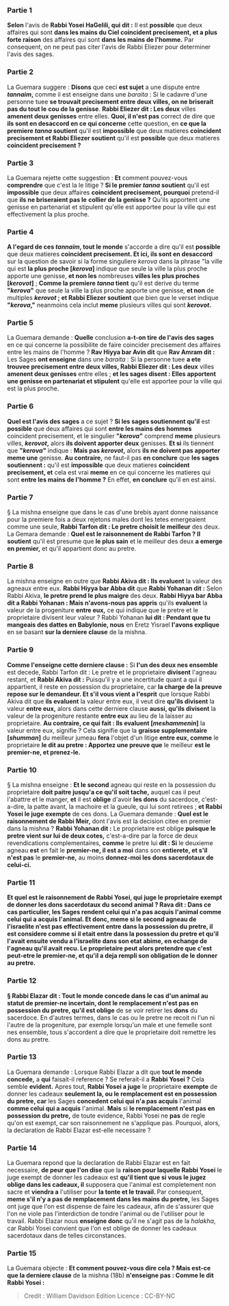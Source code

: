 
### Partie 1
<b>Selon</b> l'avis de <b>Rabbi Yosei HaGelili, qui dit :</b> Il est <b>possible</b> que deux affaires qui sont <b>dans les mains du Ciel coincident precisement, et a plus forte raison</b> des affaires qui sont <b>dans les mains de l'homme.</b> Par consequent, on ne peut pas citer l'avis de Rabbi Eliezer pour determiner l'avis des sages.

### Partie 2
La Guemara suggere : <b>Disons</b> que ceci <b>est sujet</b> a une dispute entre <b><i>tannaim</i>,</b> comme il est enseigne dans une <i>baraita</i> : Si le cadavre d'une personne tuee <b>se trouvait precisement entre deux villes, on ne briserait pas du tout le</b> <b>cou de la genisse</b>. <b>Rabbi Eliezer dit : Les deux</b> villes <b>amenent deux genisses</b> entre elles. <b>Quoi, il n'est pas</b> correct de dire que <b>ils sont en desaccord en ce qui concerne</b> cette question, en <b>ce que la premiere <i>tanna</i> soutient</b> qu'il est <b>impossible</b> que deux matieres <b>coincident precisement et Rabbi Eliezer soutient</b> qu'il est <b>possible</b> que deux matieres <b>coincident precisement ?</b>

### Partie 3
La Guemara rejette cette suggestion : <b>Et</b> comment pouvez-vous <b>comprendre</b> que c'est la le litige ? <b>Si le premier <i>tanna</i> soutient</b> qu'il est <b>impossible</b> que deux affaires <b>coincident precisement, pourquoi</b> pretend-il que <b>ils ne briseraient pas le</b> <b>collier de la genisse ?</b> Qu'ils apportent une genisse en partenariat et stipulent</b> qu'elle est apportee pour la ville qui est effectivement la plus proche.

### Partie 4
<b>A l'egard de ces <i>tannaim</i>, tout le monde</b> s'accorde a dire qu'il est <b>possible</b> que deux matieres <b>coincident precisement. Et ici, ils sont en desaccord</b> sur la question de savoir si la forme singuliere <i>kerova</i> dans la phrase "la ville qui est <b>la plus proche [<i>kerova</i>]</b> indique que seule la ville la plus proche apporte une genisse, <b>et non les</b> nombreuses <b>villes les plus proches [<i>kerovot</i>]</b> ; <b>Comme la premiere <i>tanna</i> tient</b> qu'il est derive du terme <b>"<i>kerova</i>"</b> que seule la ville la plus proche apporte une genisse, <b>et non</b> de multiples <b><i>kerovot</i> ; et Rabbi Eliezer soutient</b> que bien que le verset indique <b>"<i>kerova</i>,"</b> neanmoins cela inclut <b>meme</b> plusieurs villes qui sont <b><i>kerovot</i>. </b>

### Partie 5
La Guemara demande : <b>Quelle</b> conclusion <b>a-t-on tire</b> <b>de l'avis des sages</b> en ce qui concerne la possibilite de faire coincider precisement des affaires entre les mains de l'homme ? <b>Rav Hiyya bar Avin dit</b> que <b>Rav Amram dit :</b> Les Sages <b>ont enseigne</b> dans une <i>baraita</i> : Si la personne tuee <b>a ete trouvee precisement entre deux villes, Rabbi Eliezer dit : Les deux</b> villes <b>amenent deux genisses</b> entre elles ; <b>et les sages disent : Elles apportent une genisse en partenariat et stipulent</b> qu'elle est apportee pour la ville qui est la plus proche.

### Partie 6
<b>Quel est l'avis des sages</b> a ce sujet ? <b>Si les sages soutiennent qu'il</b> est <b>possible</b> que deux affaires qui sont <b>entre les mains des hommes</b> coincident precisement, et</b> le singulier <b>"<i>kerova</i>"</b> comprend <b>meme</b> plusieurs villes, <b><i>kerovot</i>,</b> alors <b>ils doivent apporter deux</b> genisses. <b>Et si</b> ils tiennent que <b>"<i>kerova</i>"</b> indique : <b>Mais pas <i>kerovot</i>,</b> alors <b>ils ne doivent pas apporter meme une</b> genisse. <b>Au contraire,</b> ne faut-il pas <b>en conclure</b> que <b>les sages soutiennent :</b> qu'il est <b>impossible</b> que deux matieres <b>coincident precisement, et</b> cela est vrai <b>meme</b> en ce qui concerne les matieres qui sont <b>entre les mains de l'homme ?</b> En effet, <b>en conclure</b> qu'il en est ainsi.

### Partie 7
§ La mishna enseigne que dans le cas d'une brebis ayant donne naissance pour la premiere fois a deux rejetons males dont les tetes emergeaient comme une seule, <b>Rabbi Tarfon dit : Le pretre choisit le meilleur</b> des deux. La Gemara demande : <b>Quel est le raisonnement de Rabbi Tarfon ? Il soutient</b> qu'il est presume que <b>le plus sain</b> et le meilleur des deux <b>a emerge en premier,</b> et qu'il appartient donc au pretre.

### Partie 8
La mishna enseigne en outre que <b>Rabbi Akiva dit : Ils evaluent</b> la valeur des agneaux entre eux. <b>Rabbi Hiyya bar Abba dit</b> que <b>Rabbi Yohanan dit :</b> Selon Rabbi Akiva, <b>le pretre prend le plus maigre</b> des deux. <b>Rabbi Hiyya bar Abba dit a Rabbi Yohanan : Mais n'avons-nous pas appris</b> qu'ils <b>evaluent</b> la valeur de la progeniture <b>entre eux,</b> ce qui indique que le pretre et le proprietaire divisent leur valeur ? Rabbi Yohanan <b>lui dit : Pendant que tu mangeais des dattes en Babylonie, nous</b> en Eretz Yisrael <b>l'avons explique</b> en se basant <b>sur la derniere clause</b> de la mishna.

### Partie 9
<b>Comme l'enseigne cette derniere clause :</b> Si <b>l'un des deux nes ensemble</b> est decede, Rabbi Tarfon dit :</b> Le pretre et le proprietaire <b>divisent</b> l'agneau restant, et <b>Rabbi Akiva dit :</b> Puisqu'il y a une incertitude quant a qui il appartient, il reste en possession du proprietaire, car <b>la charge de la preuve repose sur le demandeur. Et s'il vous vient a l'esprit</b> que lorsque Rabbi Akiva dit que <b>ils evaluent</b> la valeur entre eux, il veut dire <b>qu'ils divisent</b> la valeur <b>entre eux,</b> alors dans cette derniere clause <b>aussi, qu'ils divisent</b> la valeur de la progeniture restante <b>entre eux</b> au lieu de la laisser au proprietaire. <b>Au contraire, ce qui fait : Ils evaluent [<i>meshammenin</i>]</b> la valeur entre eux, signifie ? Cela signifie que la <b>graisse supplementaire [<i>shumman</i>]</b> du meilleur jumeau <b>fera</b> l'objet d'un litige <b>entre eux, comme</b> le proprietaire <b>le dit au pretre : Apportez une preuve que</b> le meilleur <b>est le premier-ne, et prenez-le.</b>

### Partie 10
§ La mishna enseigne : <b>Et le second</b> agneau qui reste en la possession du proprietaire <b>doit paitre jusqu'a ce qu'il soit tache,</b> auquel cas il peut l'abattre et le manger, <b>et</b> il est <b>oblige</b> d'avoir <b>les dons</b> du sacerdoce, c'est-a-dire, la patte avant, la machoire et la gueule, qui lui sont retirees ; <b>et Rabbi Yosei le juge</b> <b>exempte</b> de ces dons. La Guemara demande : <b>Quel est le raisonnement de Rabbi Meir,</b> dont l'avis est la decision citee en premier dans la mishna ? <b>Rabbi Yohanan dit :</b> Le proprietaire est oblige <b>puisque le pretre vient sur lui de deux cotes,</b> c'est-a-dire par la force de deux revendications complementaires, <b>comme</b> le pretre lui <b>dit : Si</b> le deuxieme agneau <b>est</b> en fait le <b>premier-ne, il est a moi</b> dans son <b>entierete, et s'il n'est pas</b> le <b>premier-ne,</b> au moins <b>donnez-moi les <b>dons sacerdotaux de celui-ci.</b>

### Partie 11
<b>Et quel est le raisonnement de Rabbi Yosei,</b> qui juge le proprietaire exempt de donner les dons sacerdotaux du second animal ? <b>Rava dit :</b> Dans ce cas particulier, les Sages <b>rendent celui qui n'a pas acquis</b> l'animal <b>comme celui qui a acquis</b> l'animal. <b>Et</b> donc, <b>meme si</b> le second agneau de l'israelite <b>n'est pas</b> effectivement <b>entre</b> dans la <b>possession du pretre,</b> il est considere <b>comme</b> si <b>il etait entre</b> dans la <b>possession du pretre et qu'il</b> l'avait ensuite <b>vendu a l'israelite dans son etat abime</b>, en echange de l'agneau qu'il avait recu. Le proprietaire peut alors pretendre que c'est peut-etre le premier-ne, et qu'il a deja rempli son obligation de le donner au pretre.

### Partie 12
§ <b>Rabbi Elazar dit : Tout le monde concede</b> dans le cas d'un animal au statut de <b>premier-ne</b> incertain, dont le <b>remplacement</b> n'est pas en possession du pretre, qu'il est oblige</b> de se voir retirer les <b>dons</b> du sacerdoce. En d'autres termes, dans le cas ou le pretre ne recoit ni l'un ni l'autre de la progeniture, par exemple lorsqu'un male et une femelle sont nes ensemble, tous s'accordent a dire que le proprietaire doit remettre les dons au pretre.

### Partie 13
La Guemara demande : Lorsque Rabbi Elazar a dit que <b>tout le monde concede,</b> a <b>qui</b> faisait-il reference ? Se referait-il a <b>Rabbi Yosei ?</b> Cela semble <b>evident.</b> Apres tout, <b>Rabbi Yosei a juge</b> le proprietaire <b>exempte</b> de donner les cadeaux <b>seulement la, ou le remplacement est en possession du pretre, car</b> les Sages <b>concedent celui qui n'a pas acquis</b> l'animal <b>comme celui qui a acquis</b> l'animal. <b>Mais</b> si <b>le remplacement n'est pas en possession du pretre,</b> de toute evidence, Rabbi Yosei ne <b>pas</b> de regle qu'on est exempt, car son raisonnement ne s'applique pas. Pourquoi, alors, la declaration de Rabbi Elazar est-elle necessaire ?

### Partie 14
La Guemara repond que la declaration de Rabbi Elazar est en fait necessaire, <b>de peur que l'on dise</b> que la <b>raison pour laquelle Rabbi Yosei</b> le juge exempt de donner les cadeaux est <b>qu'il tient que si vous le jugez oblige dans les cadeaux, il</b> supposera que l'animal est completement non sacre et <b>viendra a</b> l'utiliser pour <b>la tonte et le travail. </b> Par consequent, <b>meme s'il n'y a pas de remplacement dans les mains du pretre,</b> les Sages ont juge que l'on est dispense de faire les cadeaux, afin de s'assurer que l'on ne viole pas l'interdiction de tondre l'animal ou de l'utiliser pour le travail. Rabbi Elazar nous <b>enseigne donc</b> qu'il ne s'agit pas de la <i>halakha</i>, car Rabbi Yosei convient que l'on est oblige de donner les cadeaux sacerdotaux dans de telles circonstances.

### Partie 15
La Guemara objecte : <b>Et comment pouvez-vous dire cela ? Mais est-ce que la derniere clause</b> de la mishna (18b) <b>n'enseigne pas : Comme le dit Rabbi Yosei :</b>

>Credit : William Davidson Edition
>Licence : CC-BY-NC